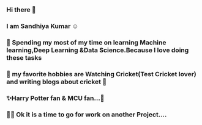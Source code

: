 ### Hi there 👋
### I am Sandhiya Kumar  :relaxed:
### 🌱 Spending my most of my time on learning Machine learning,Deep Learning &Data Science.Because I love doing these tasks
### :cricket_game: my favorite hobbies are Watching Cricket(Test Cricket lover) and writing blogs about cricket 	:cricket_game:
### ✨Harry Potter fan & MCU fan...:star2:
### :running_woman: Ok it is a time to go for work on another Project....
<!--
**SandhiyaKumar-18/SandhiyaKumar-18** is a ✨ _special_ ✨ repository because its `README.md` (this file) appears on your GitHub profile.

Here are some ideas to get you started:

- 🔭 I’m currently working on ...
- 🌱 I’m currently learning ...
- 👯 I’m looking to collaborate on ...
- 🤔 I’m looking for help with ...
- 💬 Ask me about ...
- 📫 How to reach me: ...
- 😄 Pronouns: ...
- ⚡ Fun fact: ...
-->
